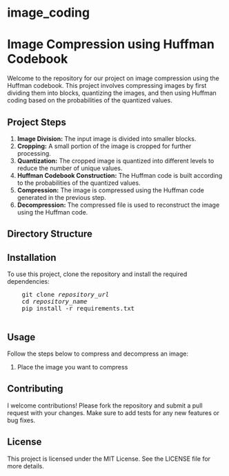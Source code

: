 # image_coding
<!DOCTYPE html>
<html lang="en">
<head>
    <meta charset="UTF-8">
    <meta name="viewport" content="width=device-width, initial-scale=1.0">
    <title>Image Compression using Huffman Codebook</title>
</head>
<body>
    <h1>Image Compression using Huffman Codebook</h1>
    <p>Welcome to the repository for our project on image compression using the Huffman codebook. This project involves compressing images by first dividing them into blocks, quantizing the images, and then using Huffman coding based on the probabilities of the quantized values.</p>
    <h2>Project Steps</h2>
    <ol>
        <li><strong>Image Division:</strong> The input image is divided into smaller blocks.</li>
        <li><strong>Cropping:</strong> A small portion of the image is cropped for further processing.</li>
        <li><strong>Quantization:</strong> The cropped image is quantized into different levels to reduce the number of unique values.</li>
        <li><strong>Huffman Codebook Construction:</strong> The Huffman code is built according to the probabilities of the quantized values.</li>
        <li><strong>Compression:</strong> The image is compressed using the Huffman code generated in the previous step.</li>
        <li><strong>Decompression:</strong> The compressed file is used to reconstruct the image using the Huffman code.</li>
    </ol>
    <h2>Directory Structure</h2>
    <h2>Installation</h2>
    <p>To use this project, clone the repository and install the required dependencies:</p>
    <pre>
    git clone <em>repository_url</em>
    cd <em>repository_name</em>
    pip install -r requirements.txt
    </pre>
    <h2>Usage</h2>
    <p>Follow the steps below to compress and decompress an image:</p>
    <ol>
        <li>Place the image you want to compress </li>
    </ol>
    <h2>Contributing</h2>
    <p>I welcome contributions! Please fork the repository and submit a pull request with your changes. Make sure to add tests for any new features or bug fixes.</p>
    <h2>License</h2>
    <p>This project is licensed under the MIT License. See the LICENSE file for more details.</p>
</body>
</html>
